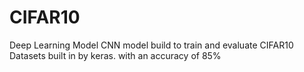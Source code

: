 # CIFAR10
Deep Learning Model
CNN model build to train and evaluate CIFAR10 Datasets built in by keras.
with an accuracy of 85%
